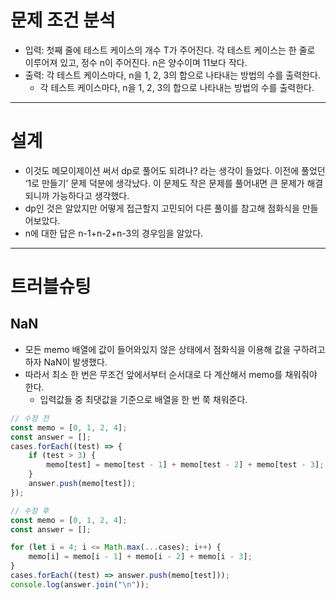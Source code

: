# 문제 조건 분석

- 입력: 첫째 줄에 테스트 케이스의 개수 T가 주어진다. 각 테스트 케이스는 한 줄로 이루어져 있고, 정수 n이 주어진다. n은 양수이며 11보다 작다.
- 출력: 각 테스트 케이스마다, n을 1, 2, 3의 합으로 나타내는 방법의 수를 출력한다.
  - 각 테스트 케이스마다, n을 1, 2, 3의 합으로 나타내는 방법의 수를 출력한다.

---

# 설계

- 이것도 메모이제이션 써서 dp로 풀어도 되려나? 라는 생각이 들었다. 이전에 풀었던 ‘1로 만들기’ 문제 덕분에 생각났다. 이 문제도 작은 문제를 풀어내면 큰 문제가 해결되니까 가능하다고 생각했다.
- dp인 것은 알았지만 어떻게 접근할지 고민되어 다른 풀이를 참고해 점화식을 만들어보았다.
- n에 대한 답은 n-1+n-2+n-3의 경우임을 알았다.

---

# 트러블슈팅

## NaN

- 모든 memo 배열에 값이 들어와있지 않은 상태에서 점화식을 이용해 값을 구하려고 하자 NaN이 발생했다.
- 따라서 최소 한 번은 무조건 앞에서부터 순서대로 다 계산해서 memo를 채워줘야 한다.
  - 입력값들 중 최댓값을 기준으로 배열을 한 번 쭉 채워준다.

```jsx
// 수정 전
const memo = [0, 1, 2, 4];
const answer = [];
cases.forEach((test) => {
	if (test > 3) {
		memo[test] = memo[test - 1] + memo[test - 2] + memo[test - 3];
	}
	answer.push(memo[test]);
});

// 수정 후
const memo = [0, 1, 2, 4];
const answer = [];

for (let i = 4; i <= Math.max(...cases); i++) {
	memo[i] = memo[i - 1] + memo[i - 2] + memo[i - 3];
}
cases.forEach((test) => answer.push(memo[test]));
console.log(answer.join("\n"));
```
